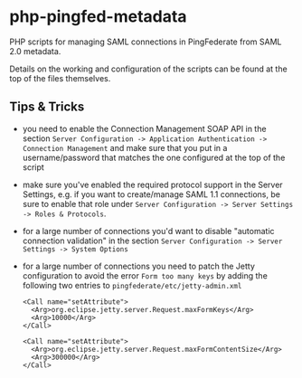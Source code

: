 # php-pingfed-metadata

PHP scripts for managing SAML connections in PingFederate from SAML 2.0 metadata.

Details on the working and configuration of the scripts can be found at the top
of the files themselves.

## Tips & Tricks

- you need to enable the Connection Management SOAP API in the section `Server Configuration -> Application Authentication -> Connection Management`
  and make sure that you put in a username/password that matches the one configured at the top of the script

- make sure you've enabled the required protocol support in the Server Settings, e.g. if you want to create/manage SAML 1.1 connections,
  be sure to enable that role under `Server Configuration -> Server Settings -> Roles & Protocols`.
  
- for a large number of connections you'd want to disable "automatic connection validation" in the section `Server Configuration -> Server Settings -> System Options`

- for a large number of connections you need to patch the Jetty configuration to avoid the error `Form too many keys` by adding the
  following two entries to `pingfederate/etc/jetty-admin.xml`
  
      <Call name="setAttribute">
        <Arg>org.eclipse.jetty.server.Request.maxFormKeys</Arg>
        <Arg>10000</Arg>
      </Call>

      <Call name="setAttribute">
        <Arg>org.eclipse.jetty.server.Request.maxFormContentSize</Arg>
        <Arg>300000</Arg>
      </Call>
  